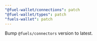 ```yaml
---
"@fuel-wallet/connections": patch
"@fuel-wallet/types": patch
"fuels-wallet": patch
---
```


Bump `@fuels/connectors` version to latest.
